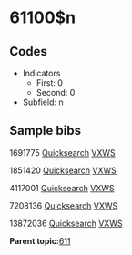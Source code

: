 # 61100$n

## Codes

-   Indicators
    -   First: 0
    -   Second: 0
-   Subfield: n

## Sample bibs

1691775 [Quicksearch](https://search.library.yale.edu/catalog/1691775) [VXWS](http://prodorbis.library.yale.edu:7014/vxws/GetHoldingsService?bibId=1691775)

1851420 [Quicksearch](https://search.library.yale.edu/catalog/1851420) [VXWS](http://prodorbis.library.yale.edu:7014/vxws/GetHoldingsService?bibId=1851420)

4117001 [Quicksearch](https://search.library.yale.edu/catalog/4117001) [VXWS](http://prodorbis.library.yale.edu:7014/vxws/GetHoldingsService?bibId=4117001)

7208136 [Quicksearch](https://search.library.yale.edu/catalog/7208136) [VXWS](http://prodorbis.library.yale.edu:7014/vxws/GetHoldingsService?bibId=7208136)

13872036 [Quicksearch](https://search.library.yale.edu/catalog/13872036) [VXWS](http://prodorbis.library.yale.edu:7014/vxws/GetHoldingsService?bibId=13872036)

**Parent topic:**[611](../../tags/611/611.md)

